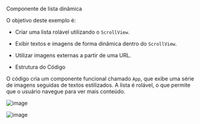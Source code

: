 Componente de lista dinâmica 

O objetivo deste exemplo é:
- Criar uma lista rolável utilizando o `ScrollView`.
- Exibir textos e imagens de forma dinâmica dentro do `ScrollView`.
- Utilizar imagens externas a partir de uma URL.

- Estrutura do Código

O código cria um componente funcional chamado `App`, que exibe uma série de imagens seguidas de textos estilizados. A lista é rolável, o que permite que o usuário navegue para ver mais conteúdo.


![image](https://github.com/user-attachments/assets/71408d74-19c6-4cd7-ade2-50ea70a52460)

![image](https://github.com/user-attachments/assets/00ef2938-6e29-440b-bfc2-a737e2fb0620)

